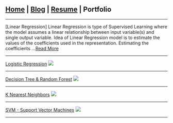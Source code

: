 ## [Home](/index) | [Blog](/blog) | [Resume](/resume) | Portfolio
---

[Linear Regression]
Linear Regression is type of Supervised Learning where the model assumes a linear relationship between input variable(s) and single output variable. Idea of Linear Regression model is to estimate the values of the coefficients used in the representation. Estimating the coefficients ...[Read More](/sample_page)
<!-- <img src="images/dummy_thumbnail.jpg?raw=true"/> -->

---
[Logistic Regression](/pdf/sample_presentation.pdf)
<img src="images/dummy_thumbnail.jpg?raw=true"/>

---
[Decision Tree & Random Forest](http://example.com/)
<img src="images/dummy_thumbnail.jpg?raw=true"/>

---
[K Nearest Neighbors](http://example.com/)
<img src="images/dummy_thumbnail.jpg?raw=true"/>

---
[SVM - Support Vector Machines](http://example.com/)
<img src="images/dummy_thumbnail.jpg?raw=true"/>

---
